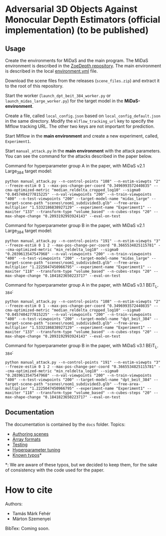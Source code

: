 # Adversarial 3D Objects Against Monocular Depth Estimators (official implementation) (to be published)

## Usage

Create the environments for MiDaS and the main program. The MiDaS environment is described in the [ZoeDepth repository](https://github.com/isl-org/ZoeDepth). The main environment is described in the local [environment.yml](environment.yml) file.

Download the scene files from the releases (`scene_files.zip`) and extract it to the root of this repository.

Start the worker (`launch_dpt_beit_384_worker.py` or `launch_midas_large_worker.py`) for the target model in the **MiDaS-environment**.

Create a file, called `local_config.json` based on `local_config_default.json` in the same directory. Modify the `mlflow_tracking_url` key to specify the Mlflow tracking URL. The other two keys are not important for prediction.

Start Mlflow in the **main environment** and create a new experiment, called, `Experiment1`.

Start `manual_attack.py` in the **main environment** with the attack parameters. You can see the command for the attacks described in the paper below.

Command for hyperparameter group A in the paper, with MiDaS v2.1 Large<sub>384</sub> target model:

```
python manual_attack.py --n-control-points "108" --n-estim-viewpts "2" --freeze-estim 0 1 --max-pos-change-per-coord "0.3496993572440835" --cma-optimized-metric "median_reldelta_cropped_log10" --sigma0 "0.0457404277815225" --n-val-viewpoints "200" --n-train-viewpoints "400" --n-test-viewpoints "200" --target-model-name "midas_large" --target-scene-path "scenes\room1_subdivided3.glb" --free-area-multiplier "1.5332186838927129" --experiment-name "Experiment1" --maxiter "133" --transform-type "volume_based" --n-cubes-steps "20" --max-shape-change "0.2093192993924143" --eval-on-test
```

Command for hyperparameter group B in the paper, with MiDaS v2.1 Large<sub>384</sub> target model:

```
python manual_attack.py --n-control-points "191" --n-estim-viewpts "3" --freeze-estim 0 1 2 --max-pos-change-per-coord "0.3665534825115781" --cma-optimized-metric "min_reldelta_log10" --sigma0 "0.2039613547547968" --n-val-viewpoints "200" --n-train-viewpoints "400" --n-test-viewpoints "200" --target-model-name "midas_large" --target-scene-path "scenes\room1_subdivided3.glb" --free-area-multiplier "1.2225047450966795" --experiment-name "Experiment1" --maxiter "118" --transform-type "volume_based" --n-cubes-steps "20" --max-shape-change "0.1841823650223717" --eval-on-test
```

Command for hyperparameter group A in the paper, with MiDaS v3.1 BEiT<sub>L-384</sub>:

```
python manual_attack.py --n-control-points "108" --n-estim-viewpts "2" --freeze-estim 0 1 --max-pos-change-per-coord "0.3496993572440835" --cma-optimized-metric "median_reldelta_cropped_log10" --sigma0 "0.0457404277815225" --n-val-viewpoints "200" --n-train-viewpoints "400" --n-test-viewpoints "200" --target-model-name "dpt_beit_384" --target-scene-path "scenes\room1_subdivided3.glb" --free-area-multiplier "1.5332186838927129" --experiment-name "Experiment1" --maxiter "133" --transform-type "volume_based" --n-cubes-steps "20" --max-shape-change "0.2093192993924143" --eval-on-test
```

Command for hyperparameter group B in the paper, with MiDaS v3.1 BEiT<sub>L-384</sub>:

```
python manual_attack.py --n-control-points "191" --n-estim-viewpts "3" --freeze-estim 0 1 2 --max-pos-change-per-coord "0.3665534825115781" --cma-optimized-metric "min_reldelta_log10" --sigma0 "0.2039613547547968" --n-val-viewpoints "200" --n-train-viewpoints "400" --n-test-viewpoints "200" --target-model-name "dpt_beit_384" --target-scene-path "scenes\room1_subdivided3.glb" --free-area-multiplier "1.2225047450966795" --experiment-name "Experiment1" --maxiter "118" --transform-type "volume_based" --n-cubes-steps "20" --max-shape-change "0.1841823650223717" --eval-on-test
```

## Documentation

The documentation is contained by the `docs` folder. Topics:

* [Authoring scenes](docs/scenes.md)
* [Array formats](docs/array_formats.md)
* [Testing](docs/testing.md)
* [Hyperparameter tuning](docs/hyperparameter_tuning.md)
* [Known typos](docs/known_typos.md)\*

\*: We are aware of these typos, but we decided to keep them, for the sake of consistency with the code used for the paper.

# How to cite

Authors:

* Tamás Márk Fehér
* Márton Szemenyei

BibTex: Coming soon.
